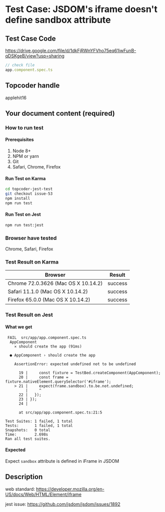 # Test Case: JSDOM's iframe doesn't define sandbox attribute

## Test Case Code
https://drive.google.com/file/d/1dkFjRWnYFVho75eq61iwFunB-qDSKgeB/view?usp=sharing

```js
// check file
app.component.spec.ts
```

## Topcoder handle

applehit16

## Your document content (required)
### How to run test
#### Prerequisites

1. Node 8+
2. NPM or yarn
3. Git
4. Safari, Chrome, Firefox

#### Run Test on Karma

```bash
cd topcoder-jest-test
git checkout issue-53 
npm install
npm run test
```
#### Run Test on Jest

```bash
npm run test:jest
```

### Browser have tested

Chrome, Safari, Firefox

### Test Result on Karma

| Browser | Result |
| ------ | ------ |
| Chrome 72.0.3626 (Mac OS X 10.14.2) | success |
| Safari 11.1.0 (Mac OS X 10.14.2)  | success |
| Firefox 65.0.0 (Mac OS X 10.14.2) | success |


### Test Result on Jest
#### What we get
```
 FAIL  src/app/app.component.spec.ts
  AppComponent
    ✕ should create the app (91ms)

  ● AppComponent › should create the app

    AssertionError: expected undefined not to be undefined

      19 |     const fixture = TestBed.createComponent(AppComponent);
      20 |     const frame = fixture.nativeElement.querySelector('#iframe');
    > 21 |     expect(frame.sandbox).to.be.not.undefined;
         |     ^
      22 |   });
      23 | });
      24 |

      at src/app/app.component.spec.ts:21:5

Test Suites: 1 failed, 1 total
Tests:       1 failed, 1 total
Snapshots:   0 total
Time:        2.698s
Ran all test suites.

```
#### Expected

Expect `sandbox` attribute is defined in iFrame in JSDOM

## Description

web standard: https://developer.mozilla.org/en-US/docs/Web/HTML/Element/iframe

jest issue: https://github.com/jsdom/jsdom/issues/1892




